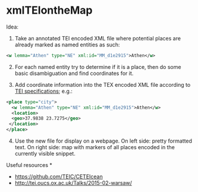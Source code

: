 # xmlTEIontheMap
Idea:
1. Take an annotated TEI encoded XML file where potential places are already marked as named entities as such:
```xml
<w lemma="Athen" type="NE" xml:id="MM_d1e2915">Athen</w>
```

2. For each named entity try to determine if it is a place, then do some basic disambiguation and find coordinates for it.

3. Add coordinate information into the TEX encoded XML file according to [TEI specifications](https://www.tei-c.org/release/doc/tei-p5-doc/en/html/ND.html#NDGEOG); e.g.:
```xml
<place type="city">
  <w lemma="Athen" type="NE" xml:id="MM_d1e2915">Athen</w>
  <location>
  <geo>37.9838 23.7275</geo>
 </location>
</place>
```
4. Use the new file for display on a webpage. On left side: pretty formatted text. On right side: map with markers of all places encoded in the currently visible snippet.


Useful resources
* 
* https://github.com/TEIC/CETEIcean
* http://tei.oucs.ox.ac.uk/Talks/2015-02-warsaw/
